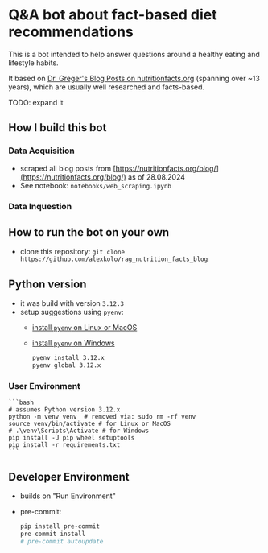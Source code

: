 # Q&A bot about fact-based diet recommendations

This is a bot intended to help answer questions around a healthy eating and lifestyle habits.

It based on [Dr. Greger's Blog Posts on nutritionfacts.org](https://nutritionfacts.org/blog/) (spanning over ~13 years), which are usually well researched and facts-based.

TODO: expand it

## How I build this bot

### Data Acquisition

- scraped all blog posts from [https://nutritionfacts.org/blog/](https://nutritionfacts.org/blog/) as of 28.08.2024
- See notebook: `notebooks/web_scraping.ipynb`

### Data Inquestion




## How to run the bot on your own

- clone this repository: `git clone https://github.com/alexkolo/rag_nutrition_facts_blog`

## Python version

- it was build with version `3.12.3`
- setup suggestions using `pyenv`:
  - [install `pyenv` on Linux or MacOS](https://github.com/pyenv/pyenv)
  - [install `pyenv` on Windows](https://github.com/pyenv-win/pyenv-win)

    ```bash
    pyenv install 3.12.x
    pyenv global 3.12.x
    ```

### User Environment

    ```bash
    # assumes Python version 3.12.x
    python -m venv venv  # removed via: sudo rm -rf venv
    source venv/bin/activate # for Linux or MacOS
    # .\venv\Scripts\Activate # for Windows
    pip install -U pip wheel setuptools
    pip install -r requirements.txt
    ```

## Developer Environment

- builds on "Run Environment"
- pre-commit:

    ```bash
    pip install pre-commit
    pre-commit install
    # pre-commit autoupdate
    ```
